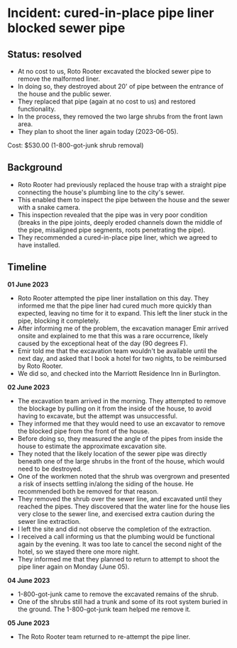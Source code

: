 # Incident: cured-in-place pipe liner blocked sewer pipe

## Status: resolved

- At no cost to us, Roto Rooter excavated the blocked sewer pipe to remove the malformed liner.
- In doing so, they destroyed about 20' of pipe between the entrance of the house and the public sewer.
- They replaced that pipe (again at no cost to us) and restored functionality.
- In the process, they removed the two large shrubs from the front lawn area.
- They plan to shoot the liner again today (2023-06-05).

Cost: $530.00 (1-800-got-junk shrub removal)

## Background

- Roto Rooter had previously replaced the house trap with a straight pipe connecting the house's plumbing line
  to the city's sewer.
- This enabled them to inspect the pipe between the house and the sewer with a snake camera.
- This inspection revealed that the pipe was in very poor condition 
  (breaks in the pipe joints, deeply eroded channels down the middle of the pipe, misaligned pipe segments, roots penetrating the pipe).
- They recommended a cured-in-place pipe liner, which we agreed to have installed.

## Timeline

**01 June 2023**
- Roto Rooter attempted the pipe liner installation on this day. They informed me that the pipe liner had cured much more quickly than expected, leaving no time for it to expand.
  This left the liner stuck in the pipe, blocking it completely.
- After informing me of the problem, the excavation manager Emir arrived onsite and explained to me that this was a rare occurrence, likely caused by the exceptional heat of the day (90 degrees F).
- Emir told me that the excavation team wouldn't be available until the next day, and asked that I book a hotel for two nights, to be reimbursed by Roto Rooter.
- We did so, and checked into the Marriott Residence Inn in Burlington.

**02 June 2023**
- The excavation team arrived in the morning. They attempted to remove the blockage by pulling on it from the inside of the house, to avoid having to excavate, but the attempt was unsuccessful.
- They informed me that they would need to use an excavator to remove the blocked pipe from the front of the house.
- Before doing so, they measured the angle of the pipes from inside the house to estimate the approximate excavation site.
- They noted that the likely location of the sewer pipe was directly beneath one of the large shrubs in the front of the house, which would need to be destroyed.
- One of the workmen noted that the shrub was overgrown and presented a risk of insects settling in/along the siding of the house. He recommended both be removed for that reason.
- They removed the shrub over the sewer line, and excavated until they reached the pipes. They discovered that the water line for the house lies very close to the sewer line,
  and exercised extra caution during the sewer line extraction.
- I left the site and did not observe the completion of the extraction.
- I received a call informing us that the plumbing would be functional again by the evening. It was too late to cancel the second night of the hotel, so we stayed there one more night.
- They informed me that they planned to return to attempt to shoot the pipe liner again on Monday (June 05).

**04 June 2023**
- 1-800-got-junk came to remove the excavated remains of the shrub.
- One of the shrubs still had a trunk and some of its root system buried in the ground. The 1-800-got-junk team helped me remove it.

**05 June 2023**
- The Roto Rooter team returned to re-attempt the pipe liner.
